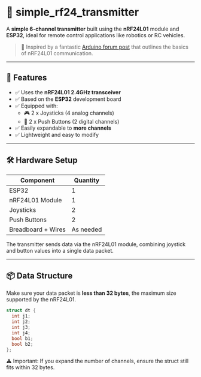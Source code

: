 # 📡 simple_rf24_transmitter

A **simple 6-channel transmitter** built using the **nRF24L01** module and **ESP32**, ideal for remote control applications like robotics or RC vehicles.

> 🔗 Inspired by a fantastic [Arduino forum post](https://forum.arduino.cc/t/simple-nrf24l01-2-4ghz-transceiver-demo/405123/37) that outlines the basics of nRF24L01 communication.

---

## 🚀 Features

- ✅ Uses the **nRF24L01 2.4GHz transceiver**
- ✅ Based on the **ESP32** development board
- ✅ Equipped with:
  - 🎮 2 x Joysticks (4 analog channels)
  - 🔘 2 x Push Buttons (2 digital channels)
- ✅ Easily expandable to **more channels**
- ✅ Lightweight and easy to modify

---

## 🛠️ Hardware Setup

| Component       | Quantity |
|----------------|----------|
| ESP32           | 1        |
| nRF24L01 Module | 1        |
| Joysticks       | 2        |
| Push Buttons    | 2        |
| Breadboard + Wires | As needed |

The transmitter sends data via the nRF24L01 module, combining joystick and button values into a single data packet.

---

## 📦 Data Structure

Make sure your data packet is **less than 32 bytes**, the maximum size supported by the nRF24L01.

```cpp
struct dt {
  int j1;
  int j2;
  int j3;
  int j4;
  bool b1;
  bool b2;
};
```

⚠️ Important: If you expand the number of channels, ensure the struct still fits within 32 bytes.
